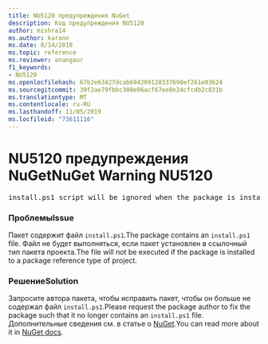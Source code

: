 ```yaml
---
title: NU5120 предупреждения NuGet
description: Код предупреждения NU5120
author: mishra14
ms.author: karann
ms.date: 8/14/2018
ms.topic: reference
ms.reviewer: anangaur
f1_keywords:
- NU5120
ms.openlocfilehash: 67b2e63427dcab694209128337698ef261e03624
ms.sourcegitcommit: 39f2ae79fbbc308e06acf67ee8e24cfcdb2c831b
ms.translationtype: MT
ms.contentlocale: ru-RU
ms.lasthandoff: 11/05/2019
ms.locfileid: "73611116"
---
```

# <a name="nuget-warning-nu5120"></a><span data-ttu-id="ae2a1-103">NU5120 предупреждения NuGet</span><span class="sxs-lookup"><span data-stu-id="ae2a1-103">NuGet Warning NU5120</span></span>
<pre>install.ps1 script will be ignored when the package is installed after the migration.</pre>

### <a name="issue"></a><span data-ttu-id="ae2a1-104">Проблемы</span><span class="sxs-lookup"><span data-stu-id="ae2a1-104">Issue</span></span>

<span data-ttu-id="ae2a1-105">Пакет содержит файл `install.ps1`.</span><span class="sxs-lookup"><span data-stu-id="ae2a1-105">The package contains an `install.ps1` file.</span></span> <span data-ttu-id="ae2a1-106">Файл не будет выполняться, если пакет установлен в ссылочный тип пакета проекта.</span><span class="sxs-lookup"><span data-stu-id="ae2a1-106">The file will not be executed if the package is installed to a package reference type of project.</span></span>


### <a name="solution"></a><span data-ttu-id="ae2a1-107">Решение</span><span class="sxs-lookup"><span data-stu-id="ae2a1-107">Solution</span></span>

<span data-ttu-id="ae2a1-108">Запросите автора пакета, чтобы исправить пакет, чтобы он больше не содержал файл `install.ps1`.</span><span class="sxs-lookup"><span data-stu-id="ae2a1-108">Please request the package author to fix the package such that it no longer contains an `install.ps1` file.</span></span> <span data-ttu-id="ae2a1-109">Дополнительные сведения см. в статье о [NuGet](https://docs.microsoft.com/nuget/consume-packages/migrate-packages-config-to-package-reference).</span><span class="sxs-lookup"><span data-stu-id="ae2a1-109">You can read more about it in [NuGet docs](https://docs.microsoft.com/nuget/consume-packages/migrate-packages-config-to-package-reference).</span></span>

